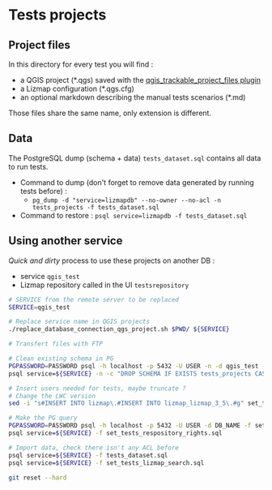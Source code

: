 # Tests projects

## Project files

In this directory for every test you will find :

* a QGIS project (*.qgs) saved with the [qgis_trackable_project_files plugin](https://github.com/opengisch/qgis_trackable_project_files)
* a Lizmap configuration (*.qgs.cfg)
* an optional markdown describing the manual tests scenarios (*.md)

Those files share the same name, only extension is different.

## Data

The PostgreSQL dump (schema + data) `tests_dataset.sql` contains all data to run tests.
* Command to dump (don't forget to remove data generated by running tests before) :
    * `pg_dump -d "service=lizmapdb" --no-owner --no-acl -n tests_projects -f tests_dataset.sql`
* Command to restore : `psql service=lizmapdb -f tests_dataset.sql`

## Using another service

*Quick and dirty* process to use these projects on another DB :

* service `qgis_test`
* Lizmap repository called in the UI `testsrepository`

```bash
# SERVICE from the remote server to be replaced
SERVICE=qgis_test

# Replace service name in QGIS projects
./replace_database_connection_qgs_project.sh $PWD/ ${SERVICE}

# Transfert files with FTP

# Clean existing schema in PG
PGPASSWORD=PASSWORD psql -h localhost -p 5432 -U USER -n -d qgis_test -c "DROP SCHEMA IF EXISTS tests_projects CASCADE"
psql service=${SERVICE} -n -c "DROP SCHEMA IF EXISTS tests_projects CASCADE"

# Insert users needed for tests, maybe truncate ?
# Change the LWC version
sed -i "s#INSERT INTO lizmap\.#INSERT INTO lizmap_lizmap_3_5\.#g" set_tests_respository_rights.sql 

# Make the PG query
PGPASSWORD=PASSWORD psql -h localhost -p 5432 -U USER -d DB_NAME -f set_tests_respository_rights.sql
psql service=${SERVICE} -f set_tests_respository_rights.sql

# Import data, check there isn't any ACL before
psql service=${SERVICE} -f tests_dataset.sql
psql service=${SERVICE} -f set_tests_lizmap_search.sql

git reset --hard
```
